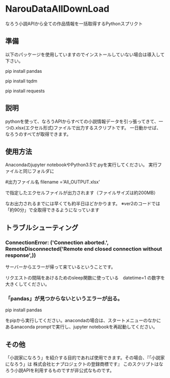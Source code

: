 # NarouDataAllDownLoad
なろう小説APIから全ての作品情報を一括取得するPythonスプリクト


## 準備
以下のパッケージを使用していますのでインストールしていない場合は導入して下さい。

pip install pandas

pip install tqdm

pip install requests

## 説明
pythonを使って、なろうAPIからすべての小説情報データを引っ張ってきて、一つの.xlsx(エクセル形式)ファイルで出力するスクリプトです。
一日動かせば、なろうのすべてが取得できます。

## 使用方法
Anacondaのjupyter notebookやPython3.5で.pyを実行してください。
実行ファイルと同じフォルダに

#出力ファイル名
filename ='All_OUTPUT.xlsx'

で指定したエクセルファイルが出力されます（ファイルサイズは約200MB）

なお出力されるまでには早くても約半日ほどかかります。
※ver2のコードでは「約90分」で全取得できるようになっています

## トラブルシューティング
### ConnectionError: ('Connection aborted.', RemoteDisconnected('Remote end closed connection without response',))
サーバーからエラーが帰って来ているということです。

リクエストの間隔をあけるためのsleep関数に使っている　datetime=1 の数字を大きくしてください。

### 「pandas」が見つからないというエラーが出る。

pip install pandas

をpipから実行してください。anacondaの場合は、スタートメニューのなかにあるanaconda promptで実行し、jupyter notebookを再起動してください。

## その他
「小説家になろう」を紹介する目的であれば使用できます。その場合、『「小説家になろう」は 
株式会社ヒナプロジェクトの登録商標です』
このスクリプトはなろう小説APIを利用するものですが非公式なものです。
